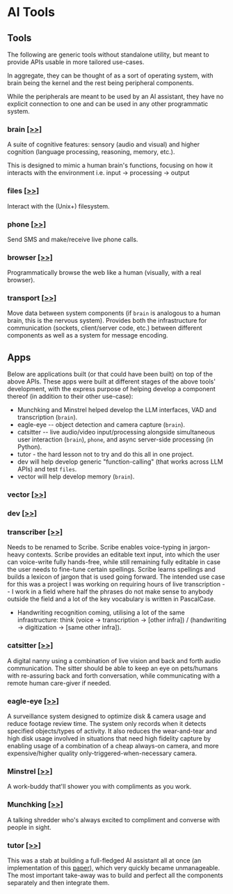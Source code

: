 # AI Tools

## Tools
The following are generic tools without standalone utility, but meant to provide APIs usable in more tailored use-cases.

In aggregate, they can be thought of as a sort of operating system, with brain being the kernel and the rest being peripheral components.

While the peripherals are meant to be used by an AI assistant, they have no explicit connection to one and can be used in any other programmatic system.

### brain [[>>]](https://github.com/mgbrian/brain/)

A suite of cognitive features: sensory (audio and visual) and higher cognition (language processing, reasoning, memory, etc.).

This is designed to mimic a human brain's functions, focusing on how it interacts with the environment i.e. input -> processing -> output

### files [[>>]](https://github.com/mgbrian/files/)

Interact with the (Unix+) filesystem.

### phone [[>>]](https://github.com/mgbrian/phone/)

Send SMS and make/receive live phone calls.

### browser [[>>]](https://github.com/mgbrian/browser/)

Programmatically browse the web like a human (visually, with a real browser).

### transport [[>>]](https://github.com/mgbrian/transport/)

Move data between system components (if `brain` is analogous to a human brain, this is the nervous system). Provides both the infrastructure for communication (sockets, client/server code, etc.) between different components as well as a system for message encoding.

## Apps
Below are applications built (or that could have been built) on top of the above APIs. These apps were built at different stages of the above tools' development, with the express purpose of helping develop a component thereof (in addition to their other use-case):

- Munchking and Minstrel helped develop the LLM interfaces, VAD and transcription (`brain`).
- eagle-eye -- object detection and camera capture (`brain`).
- catsitter -- live audio/video input/processing alongside simultaneous user interaction (`brain`), `phone`, and async server-side processing (in Python).
- tutor - the hard lesson not to try and do this all in one project.
- dev will help develop generic "function-calling" (that works across LLM APIs) and test `files`.
- vector will help develop memory (`brain`).

### vector [[>>]](https://github.com/mgbrian/vector/)
### dev [[>>]](https://github.com/mgbrian/dev/)



### transcriber [[>>]](https://github.com/mgbrian/transcriber/)

Needs to be renamed to Scribe. Scribe enables voice-typing in jargon-heavy contexts. Scribe provides an editable text input, into which the user can voice-write fully hands-free, while still remaining fully editable in case the user needs to fine-tune certain spellings. Scribe learns spellings and builds a lexicon of jargon that is used going forward. The intended use case for this was a project I was working on requiring hours of live transcription -- I work in a field where half the phrases do not make sense to anybody outside the field and a lot of the key vocabulary is written in PascalCase.

 * Handwriting recognition coming, utilising a lot of the same infrastructure: think (voice -> transcription -> [other infra]) / (handwriting -> digitization -> [same other infra]).

### catsitter [[>>]](https://github.com/mgbrian/catsitter/)

A digital nanny using a combination of live vision and back and forth audio communication. The sitter should be able to keep an eye on pets/humans with re-assuring back and forth conversation, while communicating with a remote human care-giver if needed.

### eagle-eye [[>>]](https://github.com/mgbrian/eagle-eye/)

A surveillance system designed to optimize disk & camera usage and reduce footage review time. The system only records when it detects specified objects/types of activity. It also reduces the wear-and-tear and high disk usage involved in situations that need high fidelity capture by enabling usage of a combination of a cheap always-on camera, and more expensive/higher quality only-triggered-when-necessary camera.

### Minstrel [[>>]](https://github.com/mgbrian/minstrel/)

A work-buddy that'll shower you with compliments as you work.

### Munchking [[>>]](https://github.com/mgbrian/munchking/)

A talking shredder who's always excited to compliment and converse with people in sight.

### tutor [[>>]](https://github.com/mgbrian/tutor/)

This was a stab at building a full-fledged AI assistant all at once (an implementation of this [paper](https://docs.google.com/document/d/1x52awYN3-fEHk6RjW9Ly-ygbaGhkSxwNGIoS8oXNdS8/)), which very quickly became unmanageable. The most important take-away was to build and perfect all the components separately and then integrate them.


